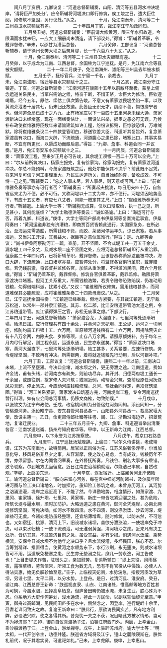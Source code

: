 <!-- { "loadSidebar": true } -->
　　闰八月丁亥朔，九卿议复：“河道总督靳辅奏，山阳、清河等五县河水冲决堤岸，‘请将臣严加处分’。应令靳辅将河堤决口即行修筑，俟工竣之日，遣大臣往阅，如修筑不坚固，另行议处。”从之。
　　
　　十月，免江南泰州、清河等二十三州县卫水灾额赋有差。
　　
　　二十年四月丁亥，裁江南江宁船政同知。
　　
　　五月癸丑朔，河道总督靳辅奏：“臣前请大修黄河，限三年水归故道，今限满而水犹未归，一应大工细册尚未清造，请下部议处。”得旨：“靳辅着革职，令戴罪督修。”辛未，以邵甘为漕运总督。
　　
　　六月癸卯，工部议复：“河道总督靳辅奏，请于徐州长樊大坝之后筑月堤，长一千六百八十九丈。”从之。
　　
　　十月，免江南泰州、清河等二十三州县卫水灾额赋有差。
　　
　　十二月癸卯，以于成龙为江南、江西总督，余国柱为江宁巡抚。是月，免江南六合等县被灾额赋。
　　
　　二十一年二月庚子，免江南海州、沭阳等三州县去年被水额赋。
　　
　　五月壬子，抚标官兵，江宁留一千名，余裁去。
　　
　　九月丁未，免江南沭阳、宿迁等县水灾额赋十之三。
　　
　　十月乙亥，裁江南分守江镇道。丁亥，河道总督靳辅奏：“江南河道在康熙十五年以前敝坏至极，蒙皇上俯念运道关系民主，当军兴需饷之候，特奋干断，不惜正帑，命臣大为修治。臣钦遵竭蹶，经今五年，原估、续估工俱次第告竣。不意又有萧家渡民堤坐陷一事，以致黄流旁泄者十居其七，仍未归还故道。此皆臣无识无才，绸缪不善，悔恨靡宁者也。但河道全局已成十之八九，止有杨家庄以下一百四十五里河身未经大通，萧家渡新决口未经堵塞，现在一面缮奏估计，一面设法兴举，据臣之愚必可无误。乃候补布政使崔维雅将臣数年来请旨建筑如许工程，纷纷议拆毁，臣惊骇恐惧，万难缄默。除将崔维雅条议二十四款登答明白，移送钦差大臣、科道听其复旨外，复念萧家渡虽有决口，而海口大辟，下流疏通，河道腹心之患已除，堵塞此口，其事实易断，不宜有所更张，以隳成功而酿后患。”得旨：“九卿、詹事、科道会同一并议奏。”是月，免江南安东水灾额赋十之三。
　　
　　十一月丙辰，河道总督靳辅面奏：“萧家渡工程，至来岁正月必可告竣，其余堤工须银一百二十万可以全完。”上曰：“尔从前所筑决口，杨家庄报完，复有徐家沟。徐家沟报完，复有萧家渡河道冲决。尔总不能预料，今萧家渡既筑之后，他处尔能保其不决乎？前此既不足凭，将来岂复可信？河工事理重大，乃民生运道所关，自当始终酌算，备收成效，不可恃一己之见。”靳辅奏云：“总之人事未尽，若人事尽，则天意或可回。”上曰：“前崔维雅条奏等事亦有可行者否？”靳辅奏云：“所奏起夫挑浚，每日用夫四十万，自各省远来尤为不便，必不可行。又称河堤以十二丈为率，亦不便行。河堤须因地势高下，有应十五丈者，有应七八丈者，岂能一概定其丈尺。”上曰：“崔维雅所奏无可行者。”靳辅退。上谕大学士等：“靳辅胸无成算，仅以口辩取给，执一己之见，所见甚小，其何能底绩？”大学士勒德洪等奏云：“诚如圣谕。”上曰：“海运可行与否，再着九卿、科道议。”庚申，大学士等同户部尚书伊桑阿等复奏海运事宜。伊桑阿奏曰：“黄河运道非独有济漕粮，即商贾百货皆赖此通行，实国家急务，在所必治。至海运先需造船，所需钱粮不赀，而胶、莱诸河停运年久，谅已淤塞。若从事海运，又当兴工开浚，其费益大，据臣等之意似属难行。”得旨：是。九卿等会议：“尚书伊桑阿察勘河工一疏，查册，开不坚固、不合式堤工共一万五千余丈，漏水堤工四千余丈，及减水坝二座不坚固之处，应将河道总督靳辅即行从重治罪。但康熙二十年四月内，已将靳辅革职，戴罪督修。且该督奏称萧家渡虽被冲决，海口大辟，下流疏通，此口堵塞亦易。应暂停处分，将监修各官俱行革职，戴罪赔修。若仍践前辙，将该督并监修各官，加倍从重治罪，不得滥派民间，限六个月修竣。”得旨：“靳辅仍着革职，戴罪督修。修筑各官俱着革职，戴罪监修。勒限将萧家渡决口堵塞。但河工关系重大，所需钱粮浩繁，若责令赔修恐致贻误，仍准动用钱粮，勿得借端科派，扰累小民。”又议：“崔维雅所议修筑，需用钱粮甚多，而河道难保其必能疏浚，应将崔维雅条奏二十四款毋庸议。”从之。
　　
　　十二月癸巳，江宁巡抚余国柱奏：“江镇道已经奉裁，但地方紧要，与其裁江镇道，无宁裁苏松道，以常州一郡并隶江镇道。其苏、松二郡，比江安粮道带管池太道之例，令江苏粮道带管。庶江镇得弹压之官，苏松无废事之虑。”下部议行。
　　
　　二十二年四月丁丑，河道总督靳辅奏：“萧家渡合龙，大溜直下，七里沟等处逐渐坍塌，险汛日加。应行修理共有四十余处，并黄河之天妃坝、王公堤、运河之一切闸座，修防约需工料银十五、六万两。查原额河道钱粮有二十六万两，因捐除荒灾止有十八万余两，内除夫食、岁修等项，止存八万余两。请照原额拨补，务于每年三月内尽行解足，则工程永固，运道永通，民生亦永遂矣。”得旨：“萧家渡决口堵塞，黄河大溜直下，七里沟等处逐渐坍塌，险工甚多，关系紧要，应速行修筑。务令堤岸坚固，不致再有冲决。所需银两，着将就近钱粮先行动用，后以河银补项。”
　　
　　六月丁丑，工部议复：“河道总督靳辅奏，康熙二十一年以前，江南决口未堵，上流不至壅滞。今决口全堵，减水坝之外，更无旁泄之途。江南运道，费如许金钱，甫有头绪，若河南亦有疏失，则前功尽弃。其开封、归德两府堤工通长一千余里，或照往例，拨岁修人夫兴筑；或照近例，动帑金兴筑。查前经原任河抚佟凤彩具题，停止派夫。今应动河库钱粮修理，总河、豫抚会同详定，务须修筑坚固。”得旨：“河工关系紧要，萧家渡决口筑塞方完，河南堤岸工程，专令河南巡抚暂行料理。如有应会同总河事情，仍移文商榷，勿致贻误。”
　　
　　十月戊申，以张钦文为江宁布政使。壬戌，改宿桃同知为分管宿虹河务同知。添设同知一，分管桃源河务。添设睢宁县、安东县管河县丞各一，山阳县外河县丞一。裁高家堰大使，改设主簿一。乙丑，命吏部侍郎杜臻等往粤、闽、江、浙勘沿海边界，招垦荒地，复诸迁民业。
　　
　　二十三年五月壬午，九卿、詹事、科道遵旨举出清廉各官：江南学道赵崙、扬州府知府崔华等。甲申，以王新命为江南、江西总督。
　　
　　六月庚申，以卞永誉为江苏按察使。
　　
　　八月戊午，裁京口右路总兵。
　　
　　九月庚午，江宁巡抚汤斌陛辞。上谕曰：“以尔久侍讲筵，老成靖谨，江苏为东南重地，故特筒用。居官以正风俗为先，江苏风俗奢侈浮华，尔当加意化导，移风易俗非旦夕之事，从容渐摩，使之改心易虑，当有成效。钱粮历年不清，亦须留意。尔在内阁曾阅章奏，在外督抚所奏，凡钱谷、刑名大事多有乖错。致令驳察。尔到地方尤当留意。近日江南吏治稍稍就理，尔能洁己率属，自然改观。”辛卯，上启銮东巡。
　　
　　十月辛亥，驾发宿迁。上临阅黄河北岸诸险工。谕河道总督靳辅曰：“朕向来留心河务，每在宫中细览河防诸书，及尔屡年所进河图与险工决口诸地名，时加探讨。虽知险工修筑之难，未曾身历河工，其河势之汹涌漶漫，堤岸之远近高下，不能了然。今详勘地势，相度情形，如萧家渡、九里冈、崔家镇、徐升坝、七里沟、黄家嘴、新庄一带皆吃紧迎溜之处，甚为危险，所筑长堤与逼水坝，须时加防护。大略远道之患在黄河，御河全凭堤岸，必南北两堤修筑坚固，可免决啮，如河水不致四溃。水不四溃，则没涤淤垫、沙去河深，堤岸益可无虞。今诸处堤防虽经整理，还宜培薄增卑，随时修筑，以防未然，不可忽也。又如宿迁、桃源、清河上下，旧设减水诸坝，盖欲分泄涨溢，一使堤岸免于冲决，可以束水归槽；一使下流疏泄，可无淮弱黄强，清河喷沙之虑。近来凡有决工处所，皆仿其意，不过暂济目前之急，虽受其益，亦有少损。倘遇河水泛滥，乘势横流，安保今日减水坝不为他年之决口乎？且水流侵灌，多坏民田，朕心不忍。尔当筹划精详、措置得当，使黄河之水顺势东下，水行沙刷，永无壅决，则减水诸坝皆可不用。运道既免梗塞之患，民生亦无垫溺之忧，庶几一劳永逸，河工告成也！”上目击堤夫作苦，驻辔久之，亲加慰劳。复谕靳辅曰：“堤上夫役，风雨昼夜，露宿草栖，劳苦倍常，所领工食为数无几，恐有不肖官役从中侵蚀，必使人人得沾实惠，始无负朕轸恤至意。”壬子，上临视天妃闸，水势湍急，指授河臣改为草坝，另设七里、太平二闸，以分水势。上登舟。是日，过清河县、淮安府。癸丑，谕江南、江西总督王新命：“朕巡视直隶、山东、江南诸处，惟高邮等地方百姓甚为可悯，今虽水涸，民择高阜栖息，但庐舍田畴仍被水淹，未复生业，朕心殊为不忍。尔系地方大吏作何筹划，浚水通流，拯此一方民命，以副朕轸恤黎元至意。”甲寅，御舟过高邮湖，见民间田庐多在水中，恻然念之，因登岸，巡行堤衅十余里，召耆老详问致灾之故。复谕王新命曰：“朕此行，原欲访民间疾苦，凡有地方利弊，必设法兴除，使之各得其所。昔尧忧一夫之不获，况目睹此方被水情形，岂可不为拯济耶？”乙卯，御舟自仪真渡扬子江，泊镇江府西门外。丙辰，上幸金山，乘沙船渡扬于江。上登金山，游龙禅寺。戊午，上驻跸苏州府。谕大学士等：“明太祖，一代开创令主，功德并隆。朕巡省方域将及江宁，锺山之麓陵寝斯在，朕优礼前代，况于其君实贤，可遣祀如礼。”己未，上幸虎邱。庚申，上幸惠山。
　　
